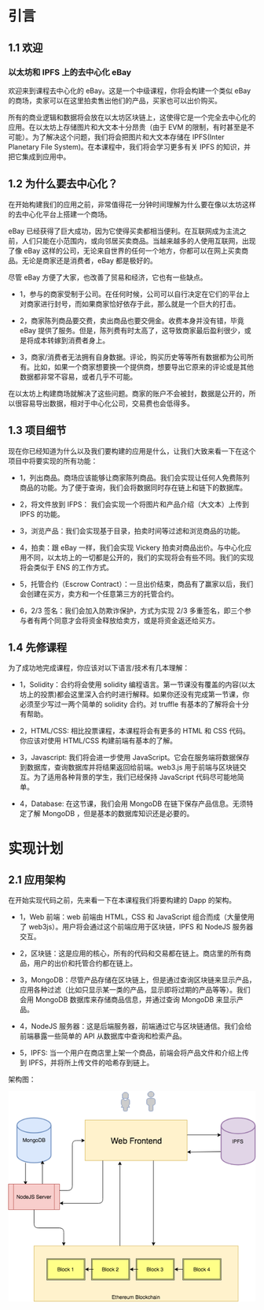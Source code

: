 # 引言

## 1.1 欢迎

### 以太坊和 IPFS 上的去中心化 eBay

欢迎来到课程去中心化的 eBay。这是一个中级课程，你将会构建一个类似 eBay 的商场，卖家可以在这里拍卖售出他们的产品，买家也可以出价购买。

所有的商业逻辑和数据将会放在以太坊区块链上，这使得它是一个完全去中心化的应用。在以太坊上存储图片和大文本十分昂贵（由于 EVM 的限制，有时甚至是不可能）。为了解决这个问题，我们将会把图片和大文本存储在 IPFS(Inter Planetary File System)。在本课程中，我们将会学习更多有关 IPFS 的知识，并把它集成到应用中。

## 1.2 为什么要去中心化？

在开始构建我们的应用之前，非常值得花一分钟时间理解为什么要在像以太坊这样的去中心化平台上搭建一个商场。

eBay 已经获得了巨大成功，因为它使得买卖都相当便利。在互联网成为主流之前，人们只能在小范围内，或向邻居买卖商品。当越来越多的人使用互联网，出现了像 eBay 这样的公司，无论来自世界的任何一个地方，你都可以在网上买卖商品。无论是商家还是消费者，eBay 都是极好的。

尽管 eBay 方便了大家，也改善了贸易和经济，它也有一些缺点。

  - 1，参与的商家受制于公司。在任何时候，公司可以自行决定在它们的平台上对商家进行封号，而如果商家恰好依存于此，那么就是一个巨大的打击。

  - 2，商家陈列商品要交费，卖出商品也要交佣金。收费本身并没有错，毕竟 eBay 提供了服务。但是，陈列费有时太高了，这导致商家最后盈利很少，或是将成本转嫁到消费者身上。

  - 3，商家/消费者无法拥有自身数据。评论，购买历史等等所有数据都为公司所有。比如，如果一个商家想要换一个提供商，想要导出它原来的评论或是其他数据都非常不容易，或者几乎不可能。

在以太坊上构建商场就解决了这些问题。商家的账户不会被封，数据是公开的，所以很容易导出数据，相对于中心化公司，交易费也会低得多。

## 1.3 项目细节

现在你已经知道为什么以及我们要构建的应用是什么，让我们大致来看一下在这个项目中将要实现的所有功能：

  - 1，列出商品。商场应该能够让商家陈列商品。我们会实现让任何人免费陈列商品的功能。为了便于查询，我们会将数据同时存在链上和链下的数据库。

  - 2，将文件放到 IFPS： 我们会实现一个将图片和产品介绍（大文本）上传到 IPFS 的功能。

  - 3，浏览产品：我们会实现基于目录，拍卖时间等过滤和浏览商品的功能。

  - 4，拍卖：跟 eBay 一样，我们会实现 Vickery 拍卖对商品出价。与中心化应用不同，以太坊上的一切都是公开的，我们的实现将会有些不同。我们的实现将会类似于 ENS 的工作方式。

  - 5，托管合约（Escrow Contract）：一旦出价结束，商品有了赢家以后，我们会创建在买方，卖方和一个任意第三方的托管合约。

  - 6，2/3 签名：我们会加入防欺诈保护，方式为实现 2/3 多重签名，即三个参与者有两个同意才会将资金释放给卖方，或是将资金返还给买方。

## 1.4 先修课程

为了成功地完成课程，你应该对以下语言/技术有几本理解：

  - 1，Solidity：合约将会使用 solidity 编程语言。第一节课没有覆盖的内容(以太坊上的投票)都会这里深入合约时进行解释。如果你还没有完成第一节课，你必须至少写过一两个简单的 solidity 合约。对 truffle 有基本的了解将会十分有帮助。

  - 2，HTML/CSS: 相比投票课程，本课程将会有更多的 HTML 和 CSS 代码。你应该对使用 HTML/CSS 构建前端有基本的了解。

  - 3，Javascript: 我们将会进一步使用 JavaScript。它会在服务端将数据保存到数据库，查询数据库并将结果返回给前端。web3.js 用于前端与区块链交互。为了适用各种背景的学生，我们已经保持 JavaScript 代码尽可能地简单。

  - 4，Database: 在这节课，我们会用 MongoDB 在链下保存产品信息。无须特定了解 MongoDB ，但是基本的数据库知识还是必要的。

# 实现计划 

## 2.1 应用架构

在开始实现代码之前，先来看一下在本课程我们将要构建的 Dapp 的架构。

  - 1，Web 前端：web 前端由 HTML，CSS 和 JavaScript 组合而成（大量使用了 web3js）。用户将会通过这个前端应用于区块链，IPFS 和 NodeJS 服务器交互。

  - 2，区块链：这是应用的核心，所有的代码和交易都在链上。商店里的所有商品，用户的出价和托管合约都在链上。

  - 3，MongoDB：尽管产品存储在区块链上，但是通过查询区块链来显示产品，应用各种过滤（比如只显示某一类的产品，显示即将过期的产品等等）。我们会用 MongoDB 数据库来存储商品信息，并通过查询 MongoDB 来显示产品。

  - 4，NodeJS 服务器：这是后端服务器，前端通过它与区块链通信。我们会给前端暴露一些简单的 API 从数据库中查询和检索产品。

  - 5，IPFS: 当一个用户在商店里上架一个商品，前端会将产品文件和介绍上传到 IPFS，并将所上传文件的哈希存到链上。 
  
  架构图：
  
  ![架构图](./images/ebay-dapp-architecture.png)
